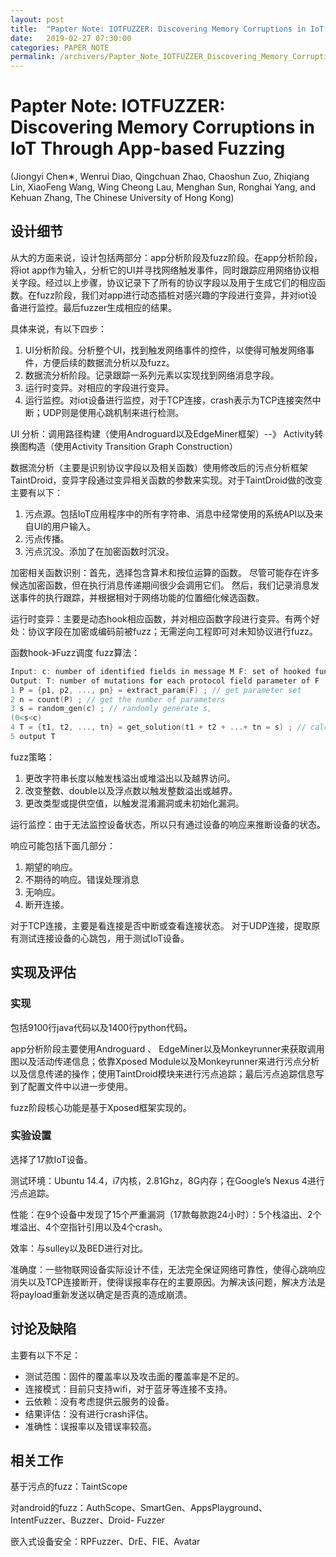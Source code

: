 ```yaml
---
layout: post
title:  "Papter Note: IOTFUZZER: Discovering Memory Corruptions in IoT Through App-based Fuzzing"
date:   2019-02-27 07:30:00
categories: PAPER_NOTE
permalink: /archivers/Papter_Note_IOTFUZZER_Discovering_Memory_Corruptions_in_IoT_Through_App-based_Fuzzing
---
```


# Papter Note: IOTFUZZER: Discovering Memory Corruptions in IoT Through App-based Fuzzing
(Jiongyi Chen∗, Wenrui Diao, Qingchuan Zhao, Chaoshun Zuo, Zhiqiang Lin, XiaoFeng Wang, Wing Cheong Lau, Menghan Sun, Ronghai Yang, and Kehuan Zhang, The Chinese University of Hong Kong)

##  设计细节
从大的方面来说，设计包括两部分：app分析阶段及fuzz阶段。在app分析阶段，将iot app作为输入，分析它的UI并寻找网络触发事件，同时跟踪应用网络协议相关字段。经过以上步骤，协议记录下了所有的协议字段以及用于生成它们的相应函数。在fuzz阶段，我们对app进行动态插桩对感兴趣的字段进行变异，并对iot设备进行监控。最后fuzzer生成相应的结果。

具体来说，有以下四步：

1. UI分析阶段。分析整个UI，找到触发网络事件的控件，以使得可触发网络事件，方便后续的数据流分析以及fuzz。
2. 数据流分析阶段。记录跟踪一系列元素以实现找到网络消息字段。
3. 运行时变异。对相应的字段进行变异。
4. 运行监控。对iot设备进行监控，对于TCP连接，crash表示为TCP连接突然中断；UDP则是使用心跳机制来进行检测。

UI 分析：调用路径构建（使用Androguard以及EdgeMiner框架）--》 Activity转换图构造（使用Activity Transition Graph Construction）

数据流分析（主要是识别协议字段以及相关函数）使用修改后的污点分析框架TaintDroid，变异字段通过变异相关函数的参数来实现。对于TaintDroid做的改变主要有以下：

1. 污点源。包括IoT应用程序中的所有字符串、消息中经常使用的系统API以及来自UI的用户输入。
2. 污点传播。
3. 污点沉没。添加了在加密函数时沉没。

加密相关函数识别：首先，选择包含算术和按位运算的函数。 尽管可能存在许多候选加密函数，但在执行消息传递期间很少会调用它们。 然后，我们记录消息发送事件的执行跟踪，并根据相对于网络功能的位置细化候选函数。

运行时变异：主要是动态hook相应函数，并对相应函数字段进行变异。有两个好处：协议字段在加密或编码前被fuzz；无需逆向工程即可对未知协议进行fuzz。

函数hook-》Fuzz调度
fuzz算法：
```c
Input: c: number of identified fields in message M F: set of hooked functions
Output: T: number of mutations for each protocol field parameter of F
1 P = {p1, p2, ..., pn} = extract_param(F) ; // get parameter set
2 n = count(P) ; // get the number of parameters
3 s = random_gen(c) ; // randomly generate s,
(0<s<c)
4 T = {t1, t2, ..., tn} = get_solution(t1 + t2 + ...+ tn = s) ; // calculate one group of solutions
5 output T
```

fuzz策略：
1. 更改字符串长度以触发栈溢出或堆溢出以及越界访问。
2. 改变整数、double以及浮点数以触发整数溢出或越界。
3. 更改类型或提供空值，以触发混淆漏洞或未初始化漏洞。

运行监控：由于无法监控设备状态，所以只有通过设备的响应来推断设备的状态。

响应可能包括下面几部分：
1. 期望的响应。
2. 不期待的响应。错误处理消息
3. 无响应。
4. 断开连接。

对于TCP连接，主要是看连接是否中断或查看连接状态。
对于UDP连接，提取原有测试连接设备的心跳包，用于测试IoT设备。

## 实现及评估

### 实现
包括9100行java代码以及1400行python代码。

app分析阶段主要使用Androguard 、 EdgeMiner以及Monkeyrunner来获取调用图以及活动传递信息；依靠Xposed Module以及Monkeyrunner来进行污点分析以及信息传递的操作；使用TaintDroid模块来进行污点追踪；最后污点追踪信息写到了配置文件中以进一步使用。

fuzz阶段核心功能是基于Xposed框架实现的。

### 实验设置

选择了17款IoT设备。

测试环境：Ubuntu 14.4，i7内核，2.81Ghz，8G内存；在Google’s Nexus 4进行污点追踪。

性能：在9个设备中发现了15个严重漏洞（17款每款跑24小时）：5个栈溢出、2个堆溢出、4个空指针引用以及4个crash。

效率：与sulley以及BED进行对比。

准确度：一些物联网设备实际设计不佳，无法完全保证网络可靠性，使得心跳响应消失以及TCP连接断开，使得误报率存在的主要原因。为解决该问题，解决方法是将payload重新发送以确定是否真的造成崩溃。

## 讨论及缺陷

主要有以下不足：

* 测试范围：固件的覆盖率以及攻击面的覆盖率是不足的。
* 连接模式：目前只支持wifi，对于蓝牙等连接不支持。
* 云依赖：没有考虑提供云服务的设备。
* 结果评估：没有进行crash评估。
* 准确性：误报率以及错误率较高。


## 相关工作

基于污点的fuzz：TaintScope

对android的fuzz：AuthScope、SmartGen、AppsPlayground、IntentFuzzer、Buzzer、Droid- Fuzzer

嵌入式设备安全：RPFuzzer、DrE、FIE、Avatar 



